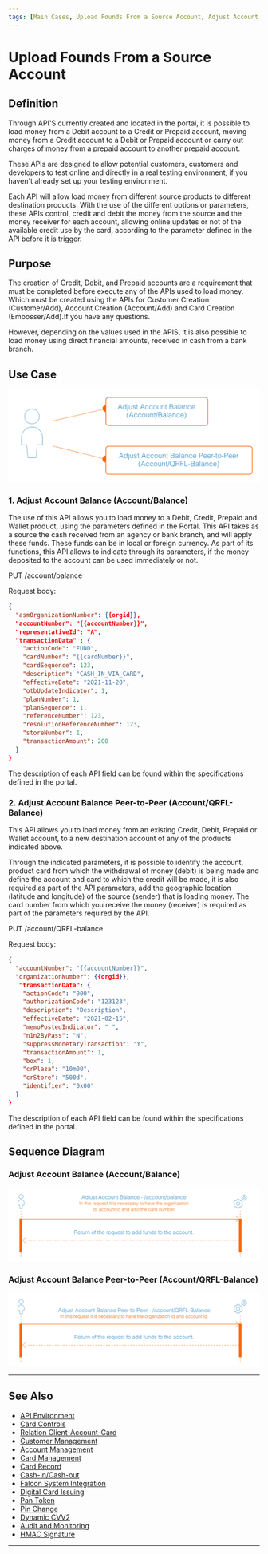 ```yaml
---
tags: [Main Cases, Upload Founds From a Source Account, Adjust Account Balance, Adjust Account Balance Peer-to-Peer]
---
```



# Upload Founds From a Source Account

## Definition

Through API'S currently created and located in the portal, it is possible to load money from a Debit account to a Credit or Prepaid account, moving money from a Credit account to a Debit or Prepaid account or carry out charges of money from a prepaid account to another prepaid account.

These APIs are designed to allow potential customers, customers and developers to test online and directly in a real testing environment, if you haven't already set up your testing environment.

Each API will allow load money from different source products to different destination products. With the use of the different options or parameters, these APIs control, credit and debit the money from the source and the money receiver for each account, allowing online updates or not of the available credit use by the card, according to the parameter defined in the API before it is trigger.

## Purpose

The creation of Credit, Debit, and Prepaid accounts are a requirement that must be completed before execute any of the APIs used to load money. Which must be created using the APIs for Customer Creation (Customer/Add), Account Creation (Account/Add) and Card Creation (Embosser/Add).If you have any questions.

However, depending on the values ​​used in the APIS, it is also possible to load money using direct financial amounts, received in cash from a bank branch.

## Use Case

![Use case!](/assets/images/main-cases/add-funds-from-origin-account.png "Use case")

### 1. Adjust Account Balance (Account/Balance)

The use of this API allows you to load money to a Debit, Credit, Prepaid and Wallet product, using the parameters defined in the Portal. This API takes as a source the cash received from an agency or bank branch, and will apply these funds. These funds can be in local or foreign currency. As part of its functions, this API allows to indicate through its parameters, if the money deposited to the account can be used immediately or not.

PUT /account/balance
      
Request body:

```json
{
  "asmOrganizationNumber": {{orgid}},
  "accountNumber": "{{accountNumber}}",
  "representativeId": "A",
  "transactionData" : {
    "actionCode": "FUND",
    "cardNumber": "{{cardNumber}}",
    "cardSequence": 123,
    "description": "CASH_IN_VIA_CARD",
    "effectiveDate": "2021-11-20",
    "otbUpdateIndicator": 1,
    "planNumber": 1,
    "planSequence": 1,
    "referenceNumber": 123,
    "resolutionReferenceNumber": 123,
    "storeNumber": 1,
    "transactionAmount": 200
  }
}
```

The description of each API field can be found within the specifications defined in the portal.

### 2. Adjust Account Balance Peer-to-Peer (Account/QRFL-Balance)

This API allows you to load money from an existing Credit, Debit, Prepaid or Wallet account, to a new destination account of any of the products indicated above.

Through the indicated parameters, it is possible to identify the account, product card from which the withdrawal of money (debit) is being made and define the account and card to which the credit will be made, it is also required as part of the API parameters, add the geographic location (latitude and longitude) of the source (sender) that is loading money. The card number from which you receive the money (receiver) is required as part of the parameters required by the API.

PUT /account/QRFL-balance
      
Request body:

```json
{                                             
  "accountNumber": "{{accountNumber}}",
  "organizationNumber": {{orgid}},                       
   "transactionData": {                        
    "actionCode": "000",                     
    "authorizationCode": "123123",                             
    "description": "Description",             
    "effectiveDate": "2021-02-15",            
    "memoPostedIndicator": " ",               
    "n1n2ByPass": "N",                                      
    "suppressMonetaryTransaction": "Y",       
    "transactionAmount": 1,  
    "box": 1,                                   
    "crPlaza": "10m00",                         
    "crStore": "500d",                         
    "identifier": "0x00"            
  }                      
}
```

The description of each API field can be found within the specifications defined in the portal.

## Sequence Diagram

### Adjust Account Balance (Account/Balance)

![Sequence diagram!](/assets/images/main-cases/adjust-account-balance.png "Sequence diagram")

### Adjust Account Balance Peer-to-Peer (Account/QRFL-Balance)

![Sequence diagram!](/assets/images/main-cases/adjust-account-balance-peer-to-peer.png "Sequence diagram")


---

## See Also

- [API Environment](?path=docs/main-cases/1-api-environment.md)
- [Card Controls](?path=docs/main-cases/3-card-controls.md)
- [Relation Client-Account-Card](?path=docs/main-cases/4-relation.md)
- [Customer Management](?path=docs/main-cases/5-customer.md)
- [Account Management](?path=docs/main-cases/6-account.md)
- [Card Management](?path=docs/main-cases/7-card.md)
- [Card Record](?path=docs/main-cases/8-record.md)
- [Cash-in/Cash-out](?path=docs/main-cases/9-cash-in-out.md)
- [Falcon System Integration](?path=docs/main-cases/10-falcon.md)
- [Digital Card Issuing](?path=docs/main-cases/11-digital.md)
- [Pan Token](?path=docs/main-cases/12-pan-token.md)
- [Pin Change](?path=docs/main-cases/13-pin-change.md)
- [Dynamic CVV2](?path=docs/main-cases/14-dynamic.md)
- [Audit and Monitoring](?path=docs/main-cases/15-audit.md)
- [HMAC Signature](?path=docs/main-cases/16-hmac.md)

---
